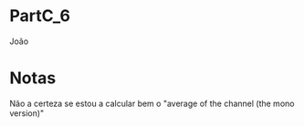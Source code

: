 # PartC_6
João

# Notas
Não a certeza se estou a calcular bem o "average of the channel (the mono version)"